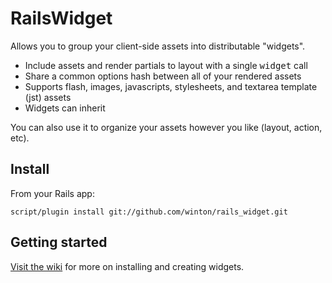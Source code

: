 RailsWidget
===========

Allows you to group your client-side assets into distributable "widgets".

* Include assets and render partials to layout with a single <tt>widget</tt> call
* Share a common options hash between all of your rendered assets
* Supports flash, images, javascripts, stylesheets, and textarea template (jst) assets
* Widgets can inherit

You can also use it to organize your assets however you like (layout, action, etc).


Install
-------

From your Rails app:

	script/plugin install git://github.com/winton/rails_widget.git


Getting started
---------------

[Visit the wiki](http://github.com/winton/rails_widget/wikis) for more on installing and creating widgets.